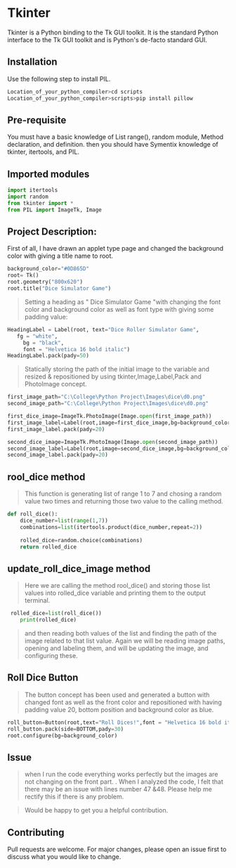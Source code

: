 # Tkinter

Tkinter is a Python binding to the Tk GUI toolkit. It is the standard Python interface to the Tk GUI toolkit and is Python's de-facto standard GUI.

## Installation

Use the following step to install PIL.

```bash
Location_of_your_python_compiler>cd scripts
Location_of_your_python_compiler>scripts>pip install pillow
```

## Pre-requisite
You must have a basic knowledge of 
List 
range(), 
random module, 
Method declaration, and definition.
then you should have Symentix knowledge of tkinter, itertools, and PIL.

## Imported modules
```python
import itertools
import random
from tkinter import *
from PIL import ImageTk, Image
```

## Project Description:
First of all, I have drawn an applet type page and changed the background color with giving a title name to root. 
```python
background_color="#0D865D"
root= Tk()
root.geometry("800x620")
root.title("Dice Simulator Game")
```

>Setting a heading as " Dice Simulator Game "with changing the font color and background color as well as font type with giving some padding value:
```python
HeadingLabel = Label(root, text="Dice Roller Simulator Game",
   fg = "white",
     bg = "black",
     font = "Helvetica 16 bold italic")
HeadingLabel.pack(pady=50)
```

>Statically storing the path of the initial image to the variable and resized & repositioned by using tkinter,Image,Label,Pack and PhotoImage concept.

```python
first_image_path="C:\College\Python Project\Images\dice\d0.png"
second_image_path="C:\College\Python Project\Images\dice\d0.png"

first_dice_image=ImageTk.PhotoImage(Image.open(first_image_path))
first_image_label=Label(root,image=first_dice_image,bg=background_color,height=100 ,width=100)
first_image_label.pack(pady=20)

second_dice_image=ImageTk.PhotoImage(Image.open(second_image_path))
second_image_label=Label(root,image=second_dice_image,bg=background_color,height=100,width=100)
second_image_label.pack(pady=20)
```




## rool_dice method
>This function is generating list of range 1 to 7 and chosing a random value two times and returning those two value to the calling method.
```python
def roll_dice():
    dice_number=list(range(1,7))
    combinations=list(itertools.product(dice_number,repeat=2))
    
    rolled_dice=random.choice(combinations)
    return rolled_dice
```

## update_roll_dice_image method
>Here we are calling the method rool_dice() and storing those list values into rolled_dice variable and printing them to the output terminal.
```python
 rolled_dice=list(roll_dice())
    print(rolled_dice)
```
>and then reading both values of the list and finding the path of the image related to that list value. Again we will be reading image paths, opening and labeling them, and will be updating the image, and configuring these.

## Roll Dice Button
>The button concept has been used and generated a button with changed font as well as the front color and repositioned with having padding value 20, bottom position and background color as blue.
```python
roll_button=Button(root,text="Roll Dices!",font = "Helvetica 16 bold italic",fg="blue",command=update_roll_dice_image)
roll_button.pack(side=BOTTOM,pady=30)
root.configure(bg=background_color) 
```

## Issue
>when I run the code everything works perfectly but the images are not changing on the front part.
.
When I analyzed the code, I felt that there may be an issue with lines number 47 &48. Please help me rectify this if there is any problem.

>Would be happy to get you a helpful contribution.



## Contributing
Pull requests are welcome. For major changes, please open an issue first to discuss what you would like to change.


